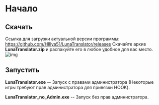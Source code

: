 
# Начало

## Скачать

Ссылка для загрузки актуальной версии программы: <a  target="_blank" href="https://github.com/HIllya51/LunaTranslator/releases">https://github.com/HIllya51/LunaTranslator/releases</a>
Скачайте архив **LunaTranslator.zip** и распакуйте его в любое удобное для вас место.
![img](https://image.lunatranslator.org/ru/download_ru.png)

## Запустить

**LunaTranslator.exe** -- Запуск с правами администратора (Некоторые игры требуют прав администратора для привязки HOOK).

**LunaTranslator_no_Admin.exe** -- Запуск без прав администратора.
